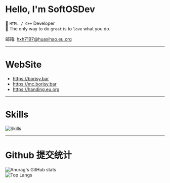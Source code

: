 # Hello, I'm SoftOSDev

👦 `HTML / C++` Developer\
📝 The only way to do `great` is to `love` what you do.

邮箱: [hxh7197@huaxihao.eu.org](mailto:hxh7197@huaxihao.eu.org)

---

# WebSite
 - https://borisy.bar
 - https://mc.borisy.bar
 - https://handing.eu.org
---

# Skills

![Skills](https://boris-hua.com.mp/static/svg/skillPc.svg)

---

# Github 提交统计
![Anurag's GitHub stats](https://github-readme-stats.vercel.app/api?username=SoftOSDev&show_icons=true)\
![Top Langs](https://github-readme-stats.vercel.app/api/top-langs/?username=SoftOSDev&layout=donut)
